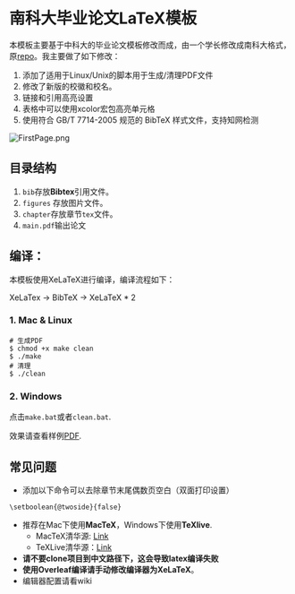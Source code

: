 # 南科大毕业论文LaTeX模板
本模板主要基于中科大的毕业论文模板修改而成，由一个学长修改成南科大格式，原[repo](https://github.com/whzecomjm/sustcthesis)。我主要做了如下修改：
1. 添加了适用于Linux/Unix的脚本用于生成/清理PDF文件
2. 修改了新版的校徽和校名。
3. 链接和引用高亮设置
4. 表格中可以使用xcolor宏包高亮单元格
5. 使用符合 GB/T 7714-2005 规范的 BibTeX 样式文件，支持知网检测

![FirstPage.png](http://ww1.sinaimg.cn/large/c2dfc71dgy1g7z5ig05joj20hf0mdtay.jpg)

## 目录结构

1. `bib`存放**Bibtex**引用文件。
2. `figures` 存放图片文件。
3. `chapter`存放章节`tex`文件。
4. `main.pdf`输出论文

## 编译：

本模板使用XeLaTeX进行编译，编译流程如下：

XeLaTex -> BibTeX -> XeLaTeX * 2

### 1. Mac & Linux

```shell
# 生成PDF
$ chmod +x make clean
$ ./make
# 清理
$ ./clean
```

### 2. Windows

点击`make.bat`或者`clean.bat`.

效果请查看样例[PDF](https://github.com/Peng-YM/SUSTech-Thesis/blob/master/main.pdf).

##  常见问题
- 添加以下命令可以去除章节末尾偶数页空白（双面打印设置）
```
\setboolean{@twoside}{false}
```

- 推荐在Mac下使用**MacTeX**，Windows下使用**TeXlive**.
  - MacTeX清华源: [Link](https://mirrors.tuna.tsinghua.edu.cn/ctan/systems/mac/mactex/mactex-20180417.pkg)
  - TeXLive清华源：[Link](https://mirrors.tuna.tsinghua.edu.cn/CTAN/systems/texlive/Images/texlive2018-20180414.iso)
- **请不要clone项目到中文路径下，这会导致latex编译失败**
- **使用Overleaf编译请手动修改编译器为XeLaTeX**。
- 编辑器配置请看wiki
